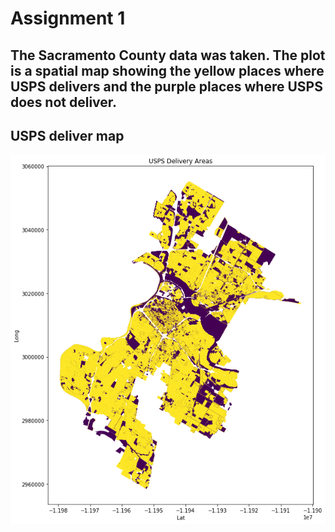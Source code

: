 # Assignment 1

## The Sacramento County data was taken. The plot is a spatial map showing the yellow places where USPS delivers and the purple places where USPS does not deliver. 

## USPS deliver map 
![Delivery Map](plot_delivery.png)
